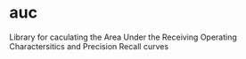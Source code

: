 # auc
Library for caculating the Area Under the Receiving Operating Charactersitics and Precision Recall curves
